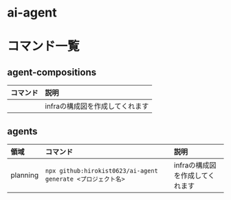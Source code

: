 # ai-agent

# コマンド一覧
## agent-compositions
|コマンド|説明|
|:---|:---|
||infraの構成図を作成してくれます|

## agents
|領域|コマンド|説明|
|:---|:---|:---|
|planning|``` npx github:hirokist0623/ai-agent generate <プロジェクト名> ```|infraの構成図を作成してくれます|
